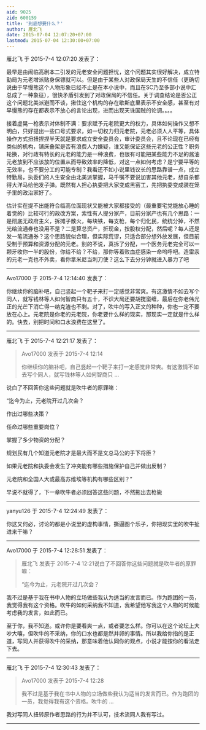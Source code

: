 ```yaml
---
aid: 9025
zid: 600159
title: '到底想要什么？'
author: 雁北飞
date: 2015-07-04 12:07:20+07:00
lastmod: 2015-07-04 12:30:00+07:00
---
```


雁北飞 于 2015-7-4 12:07:20 发表了：

最早是由闹临高剧本二引发的元老安全问题担忧，这个问题其实很好解决，成立特勤局为元老增派贴身保镖就可以。但是由于某些人对政保局天生的不信任（更确切说由于早慢熊这个人物形象已经不止是在本小说中，而且在SC乃至多部小说中汇总成了一种象征），很快矛盾引发到了对政保局的不信任。关于调查结论是否公正这个问题北美派避而不谈，揪住这个机构的存在歇斯底里表示不安全感，甚至有对早慢熊的存在都表示不放心的言论出现，进而出现天诛国贼的论调。。。。

接着虚晃一枪表示对体制不满：要求赋予元老院更大的权力，具体如何操作又想不明白，只好提出一些口号式要求，如一切权力归元老院，元老必须人人平等，具体操作方式扭扭捏捏半天就是要求成立安全委员会，审计委员会，且不论现在已经有类似的机构，铺床叠架是否有浪费人力嫌疑，谁又能保证这些元老的公正性？职务轮换，对行政有特长的元老的能力是一种浪费，也很有可能把某些能力不足的酱油元老放到不应该放的位置从而导致效率的降低，对这一点如何考虑？是宁要平等的无效率，也不要分工的可能专制？我看还不如小说里钱议长的思路靠谱一点，成立特勤局，执委们的人生安全由北美派掌握，马千嘱不要说加害其他元老，想自杀都得大洋马给他发子弹。既然有人担心执委把大家变成黑窑工，先把执委变成装在笼子里的政治家好了。 

估计实在提不出能符合临高位面现状又能被大家都接受的（最重要宅党能放心睡的着觉的）比较可行的政改方案，索性有人提分家产，目前分家产也有几个思路：一是彻底无政府主义，拆摊子散火，每块铁，每支枪，每个归化民，统统分掉，不然光给流通券也没用不是？二是算总资产，折现金，按股权分配，然后呢？每人还是发一笔流通券？这个思路貌似合理，但实际荒谬，只适合部分想外放发展，但目前受制于预算和资源分配的元老。别的不说，真拆了分配，一个医务元老完全可以一颗牙收你一半的股份，你给不给？不给，那你等着败血症感染一命呜呼吧。造雷汞的元老一克也不外卖，看你拿米尼当刺刀使？这么下去分分钟就进入暴力了吧

---------

Avo17000 于 2015-7-4 12:14:40 发表了：

你继续你的脑补吧，自己竖起一个靶子来打一定感觉非常爽。有这激情不如去写个同人，就写钱林等人如何智商只有五十，不识大局还要胡搅蛮缠，最后在你老伟光正的光芒下消亡得一纳克渣也不剩。对了，吹牛的写入正文的种种，你也一定不要放在心上。元老院是你老的元老院，你老要什么样的现实，那现实一定就是什么样的。快去，别把时间和口水浪费在这里了。

---------

雁北飞 于 2015-7-4 12:21:17 发表了：

> Avo17000 发表于 2015-7-4 12:14
> 
> 你继续你的脑补吧，自己竖起一个靶子来打一定感觉非常爽。有这激情不如去写个同人，就写钱林等人如何智商只 ...



说白了不回答你这些问题就是吹牛者的原罪嘛：

“迄今为止，元老院开过几次会？

作出过哪些决策？

任命过哪些重要岗位？

掌握了多少物资的分配？

规划民有几个知道元老院才是最大而不是文总马公的手下将臣？

如果元老院和执委会发生了冲突能有哪些措施保护自己并做出反制？

元老院和全国人大或最高苏维埃等机构有哪些区别？”

早说不就得了，下一章吹牛者必须回答这些问题，不然拖出去枪毙

---------

yanyu126 于 2015-7-4 12:24:49 发表了：

你这又何必，讨论的都是小说里的虚构事情，撕逼图个乐子，你把现实里的吹牛扯进来干嘛？

---------

Avo17000 于 2015-7-4 12:28:51 发表了：

> 雁北飞 发表于 2015-7-4 12:21说白了不回答你这些问题就是吹牛者的原罪嘛：
> 
> “迄今为止，元老院开过几次会？



我不过是基于我在书中人物的立场做些我认为适当的发言而已。作为跑团的一员，我觉得我有这个资格。吹牛的如何采纳我不知道，我希望他写我这个人物的时候能考虑我的发言，如此而已。

至于你，我不知道。或许你是要看爽一点，或者要怎么样。你可以在这个论坛上大吵大嚷，但吹牛的不采纳，你的口水也都是然并卵的事情。所以我给你指的是正道，写同人并获得吹牛的采纳，那意味着他认同你的观点，小说才能按你的看法走下去。

---------

雁北飞 于 2015-7-4 12:30:43 发表了：

> Avo17000 发表于 2015-7-4 12:28
> 
> 我不过是基于我在书中人物的立场做些我认为适当的发言而已。作为跑团的一员，我觉得我有这个资格。吹牛的 ...



我对写同人扭转原作者思路的行为并不认可，技术流同人我有写过。

---------

